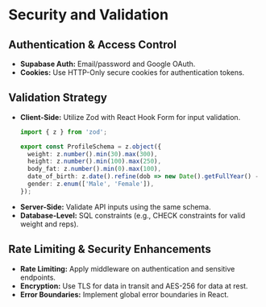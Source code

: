 # Security and Validation

## Authentication & Access Control
- **Supabase Auth:** Email/password and Google OAuth.
- **Cookies:** Use HTTP-Only secure cookies for authentication tokens.

## Validation Strategy
- **Client-Side:** Utilize Zod with React Hook Form for input validation.
  ```typescript
  import { z } from 'zod';

  export const ProfileSchema = z.object({
    weight: z.number().min(30).max(300),
    height: z.number().min(100).max(250),
    body_fat: z.number().min(0).max(100),
    date_of_birth: z.date().refine(dob => new Date().getFullYear() - dob.getFullYear() >= 13),
    gender: z.enum(['Male', 'Female']),
  });
  ```
- **Server-Side:** Validate API inputs using the same schema.
- **Database-Level:** SQL constraints (e.g., CHECK constraints for valid weight and reps).

## Rate Limiting & Security Enhancements
- **Rate Limiting:** Apply middleware on authentication and sensitive endpoints.
- **Encryption:** Use TLS for data in transit and AES-256 for data at rest.
- **Error Boundaries:** Implement global error boundaries in React.